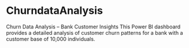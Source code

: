 # ChurndataAnalysis
Churn Data Analysis – Bank Customer Insights This Power BI dashboard provides a detailed analysis of customer churn patterns for a bank with a customer base of 10,000 individuals.
